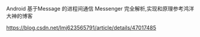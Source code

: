 Android 基于Message 的进程间通信 Messenger 完全解析,实现和原理参考鸿洋大神的博客

https://blog.csdn.net/lmj623565791/article/details/47017485

